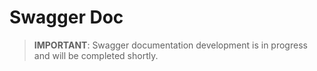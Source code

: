 # Swagger Doc

>**IMPORTANT**: Swagger documentation development is in progress and will be completed shortly.

<swagger-ui src="swagger.yaml"/>